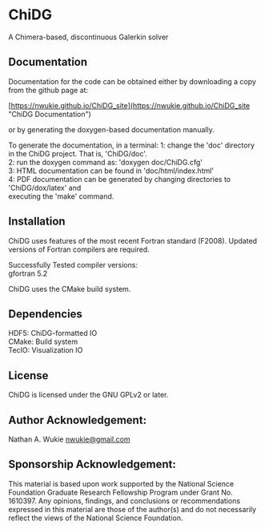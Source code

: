 # ChiDG
A Chimera-based, discontinuous Galerkin solver





## Documentation

Documentation for the code can be obtained either by downloading a copy from the github page at:

[https://nwukie.github.io/ChiDG_site](https://nwukie.github.io/ChiDG_site "ChiDG Documentation")

or by generating the doxygen-based documentation manually. 

To generate the documentation, in a terminal:
    1: change the 'doc' directory in the ChiDG project. That is, 'ChiDG/doc'.  
    2: run the doxygen command as:  'doxygen doc/ChiDG.cfg'   
    3: HTML documentation can be found in 'doc/html/index.html'  
    4: PDF documentation can be generated by changing directories to 'ChiDG/dox/latex' and  
       executing the 'make' command.






## Installation

ChiDG uses features of the most recent Fortran standard (F2008). Updated versions of Fortran 
compilers are required.

Successfully Tested compiler versions:  
    gfortran 5.2


ChiDG uses the CMake build system.





## Dependencies

HDF5: ChiDG-formatted IO  
CMake: Build system  
TecIO: Visualization IO  





## License
ChiDG is licensed under the GNU GPLv2 or later.



## Author Acknowledgement:
Nathan A. Wukie   <nwukie@gmail.com>






## Sponsorship Acknowledgement:
This material is based upon work supported by the National Science Foundation Graduate 
Research Fellowship Program under Grant No. 1610397. Any opinions, findings, and 
conclusions or recommendations expressed in this material are those of the author(s) 
and do not necessarily reflect the views of the National Science Foundation.





































